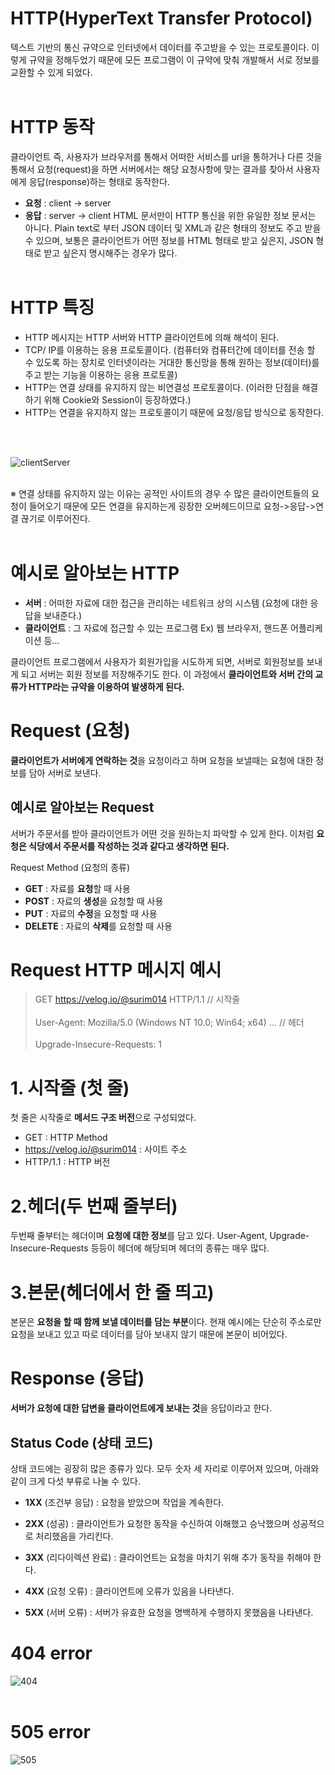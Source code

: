 # HTTP(HyperText Transfer Protocol)
텍스트 기반의 통신 규약으로 인터넷에서 데이터를 주고받을 수 있는 프로토콜이다. 이렇게 규약을 정해두었기 때문에 모든 프로그램이 이 규약에 맞춰 개발해서 서로 정보를 교환할 수 있게 되었다.
<br/><br/>
# HTTP 동작
클라이언트 즉, 사용자가 브라우저를 통해서 어떠한 서비스를 url을 통하거나 다른 것을 통해서 요청(request)을 하면 서버에서는 해당 요청사항에 맞는 결과를 찾아서 사용자에게 응답(response)하는 형태로 동작한다.

* **요청** : client -> server
* **응답** : server -> client
HTML 문서만이 HTTP 통신을 위한 유일한 정보 문서는 아니다.
Plain text로 부터 JSON 데이터 및 XML과 같은 형태의 정보도 주고 받을 수 있으며, 보통은 클라이언트가 어떤 정보를 HTML 형태로 받고 싶은지, JSON 형태로 받고 싶은지 명시해주는 경우가 많다.
<br/><br/>

# HTTP 특징

* HTTP 메시지는 HTTP 서버와 HTTP 클라이언트에 의해 해석이 된다.
* TCP/ IP를 이용하는 응용 프로토콜이다.
(컴퓨터와 컴퓨터간에 데이터를 전송 할 수 있도록 하는 장치로 인터넷이라는 거대한 통신망을 통해 원하는 정보(데이터)를 주고 받는 기능을 이용하는 응용 프로토콜)
* HTTP는 연결 상태를 유지하지 않는 비연결성 프로토콜이다.
(이러한 단점을 해결하기 위해 Cookie와 Session이 등장하였다.)
* HTTP는 연결을 유지하지 않는 프로토콜이기 때문에 요청/응답 방식으로 동작한다.

<br/><br/>

![clientServer](https://velog.velcdn.com/post-images%2Fsurim014%2Fe0aa5520-2d59-11ea-86da-fb3b00230640%2Fimage.png)<br/><br/>

※ 연결 상태를 유지하지 않는 이유는 공적인 사이트의 경우 수 많은 클라이언트들의 요청이 들어오기 때문에 모든 연결을 유지하는게 굉장한 오버헤드이므로 요청->응답->연결 끊기로 이루어진다.
<br/><br/>
# 예시로 알아보는 HTTP
* **서버** : 어떠한 자료에 대한 접근을 관리하는 네트워크 상의 시스템 (요청에 대한 응답을 보내준다.)
* **클라이언트** : 그 자료에 접근할 수 있는 프로그램
Ex) 웹 브라우저, 핸드폰 어플리케이션 등...

클라이언트 프로그램에서 사용자가 회원가입을 시도하게 되면, 서버로 회원정보를 보내게 되고 서버는 회원 정보를 저장해주기도 한다. 이 과정에서 **클라이언트와 서버 간의 교류가 HTTP라는 규약을 이용하여 발생하게 된다.**

# Request (요청)
**클라이언트가 서버에게 연락하는 것**을 요청이라고 하며 요청을 보낼때는 요청에 대한 정보를 담아 서버로 보낸다.

## 예시로 알아보는 Request
서버가 주문서를 받아 클라이언트가 어떤 것을 원하는지 파악할 수 있게 한다. 이처럼 **요청은 식당에서 주문서를 작성하는 것과 같다고 생각하면 된다.**

Request Method (요청의 종류)
* **GET** : 자료를 **요청**할 때 사용
* **POST** : 자료의 **생성**을 요청할 때 사용
* **PUT** : 자료의 **수정**을 요청할 때 사용
* **DELETE** : 자료의 **삭제**를 요청할 때 사용
# Request HTTP 메시지 예시
> GET https://velog.io/@surim014 HTTP/1.1								    //     시작줄<br/><br/>
  User-Agent: Mozilla/5.0 (Windows NT 10.0; Win64; x64) ...			      // 헤더<br/><br/>
  Upgrade-Insecure-Requests: 1
  
 # 1. 시작줄 (첫 줄)
첫 줄은 시작줄로 **메서드 구조 버전**으로 구성되었다.

* GET : HTTP Method
* https://velog.io/@surim014 : 사이트 주소
* HTTP/1.1 : HTTP 버전

# 2.헤더(두 번째 줄부터)

두번째 줄부터는 헤더이며 **요청에 대한 정보**를 담고 있다. User-Agent, Upgrade-Insecure-Requests 등등이 헤더에 해당되며 헤더의 종류는 매우 많다.

# 3.본문(헤더에서 한 줄 띄고)

본문은 **요청을 할 때 함께 보낼 데이터를 담는 부분**이다. 현재 예시에는 단순히 주소로만 요청을 보내고 있고 따로 데이터를 담아 보내지 않기 때문에 본문이 비어있다.

# Response (응답)
**서버가 요청에 대한 답변을 클라이언트에게 보내는 것**을 응답이라고 한다.

## Status Code (상태 코드)
상태 코드에는 굉장히 많은 종류가 있다. 모두 숫자 세 자리로 이루어져 있으며, 아래와 같이 크게 다섯 부류로 나눌 수 있다.

* **1XX** (조건부 응답) : 요청을 받았으며 작업을 계속한다.

* **2XX** (성공) : 클라이언트가 요청한 동작을 수신하여 이해했고 승낙했으며 성공적으로 처리했음을 가리킨다.

* **3XX** (리다이렉션 완료) : 클라이언트는 요청을 마치기 위해 추가 동작을 취해야 한다.

* **4XX** (요청 오류) : 클라이언트에 오류가 있음을 나타낸다.

* **5XX** (서버 오류) : 서버가 유효한 요청을 명백하게 수행하지 못했음을 나타낸다.
# 404 error
![404](https://t1.daumcdn.net/cfile/tistory/24376236585A2C7105)<br/><br/>
# 505 error
![505](https://sir.kr/data/editor/1804/1889783606_1524168709.6057.png)<br/><br/>
